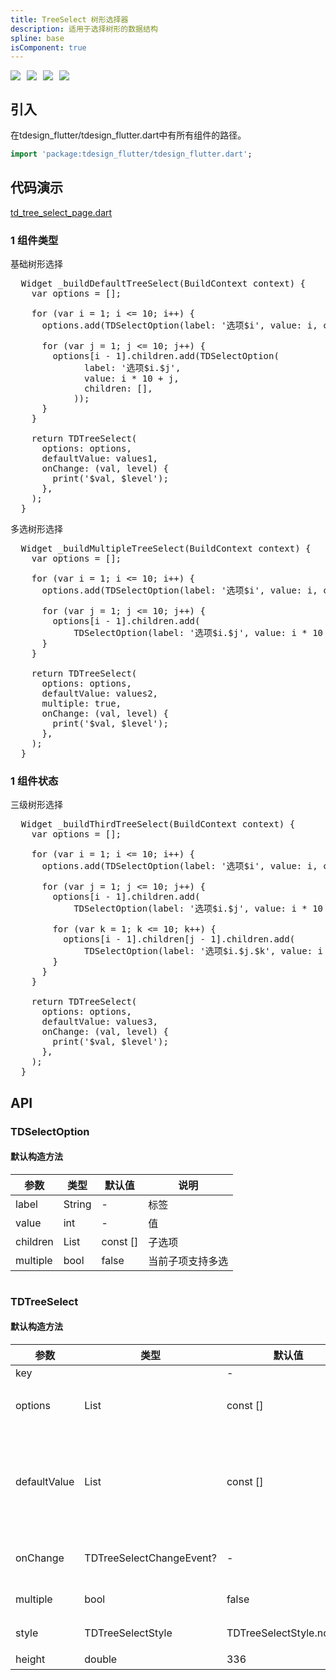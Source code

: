 ```yaml
---
title: TreeSelect 树形选择器
description: 适用于选择树形的数据结构
spline: base
isComponent: true
---
```


<span class="coverages-badge" style="margin-right: 10px"><img src="https://img.shields.io/badge/coverages%3A%20lines-100%25-blue" /></span><span class="coverages-badge" style="margin-right: 10px"><img src="https://img.shields.io/badge/coverages%3A%20functions-100%25-blue" /></span><span class="coverages-badge" style="margin-right: 10px"><img src="https://img.shields.io/badge/coverages%3A%20statements-100%25-blue" /></span><span class="coverages-badge" style="margin-right: 10px"><img src="https://img.shields.io/badge/coverages%3A%20branches-83%25-blue" /></span>
## 引入

在tdesign_flutter/tdesign_flutter.dart中有所有组件的路径。

```dart
import 'package:tdesign_flutter/tdesign_flutter.dart';
```

## 代码演示

[td_tree_select_page.dart](https://github.com/Tencent/tdesign-flutter/blob/main/tdesign-component/example/lib/page/td_tree_select_page.dart)

### 1 组件类型

基础树形选择
            
<td-code-block panel="Dart">

  <pre slot="Dart" lang="javascript">
  Widget _buildDefaultTreeSelect(BuildContext context) {
    var options = <TDSelectOption>[];

    for (var i = 1; i <= 10; i++) {
      options.add(TDSelectOption(label: '选项$i', value: i, children: []));

      for (var j = 1; j <= 10; j++) {
        options[i - 1].children.add(TDSelectOption(
              label: '选项$i.$j',
              value: i * 10 + j,
              children: [],
            ));
      }
    }

    return TDTreeSelect(
      options: options,
      defaultValue: values1,
      onChange: (val, level) {
        print('$val, $level');
      },
    );
  }</pre>

</td-code-block>
                                  

多选树形选择
            
<td-code-block panel="Dart">

  <pre slot="Dart" lang="javascript">
  Widget _buildMultipleTreeSelect(BuildContext context) {
    var options = <TDSelectOption>[];

    for (var i = 1; i <= 10; i++) {
      options.add(TDSelectOption(label: '选项$i', value: i, children: []));

      for (var j = 1; j <= 10; j++) {
        options[i - 1].children.add(
            TDSelectOption(label: '选项$i.$j', value: i * 10 + j, children: []));
      }
    }

    return TDTreeSelect(
      options: options,
      defaultValue: values2,
      multiple: true,
      onChange: (val, level) {
        print('$val, $level');
      },
    );
  }</pre>

</td-code-block>
                                  
### 1 组件状态

三级树形选择
            
<td-code-block panel="Dart">

  <pre slot="Dart" lang="javascript">
  Widget _buildThirdTreeSelect(BuildContext context) {
    var options = <TDSelectOption>[];

    for (var i = 1; i <= 10; i++) {
      options.add(TDSelectOption(label: '选项$i', value: i, children: []));

      for (var j = 1; j <= 10; j++) {
        options[i - 1].children.add(
            TDSelectOption(label: '选项$i.$j', value: i * 10 + j, children: []));

        for (var k = 1; k <= 10; k++) {
          options[i - 1].children[j - 1].children.add(
              TDSelectOption(label: '选项$i.$j.$k', value: i * 100 + j * 10 + k));
        }
      }
    }

    return TDTreeSelect(
      options: options,
      defaultValue: values3,
      onChange: (val, level) {
        print('$val, $level');
      },
    );
  }</pre>

</td-code-block>
                                  


## API
### TDSelectOption
#### 默认构造方法

| 参数 | 类型 | 默认值 | 说明 |
| --- | --- | --- | --- |
| label | String | - | 标签 |
| value | int | - | 值 |
| children | List<TDSelectOption> | const [] | 子选项 |
| multiple | bool | false | 当前子项支持多选 |

```
```
 ### TDTreeSelect
#### 默认构造方法

| 参数 | 类型 | 默认值 | 说明 |
| --- | --- | --- | --- |
| key |  | - |  |
| options | List<TDSelectOption> | const [] | 展示的选项列表 |
| defaultValue | List<dynamic> | const [] | 初始值，对应options中的value值 |
| onChange | TDTreeSelectChangeEvent? | - | 选中值发生变化 |
| multiple | bool | false | 支持多选 |
| style | TDTreeSelectStyle | TDTreeSelectStyle.normal | 一级菜单样式 |
| height | double | 336 | 高度 |


  
